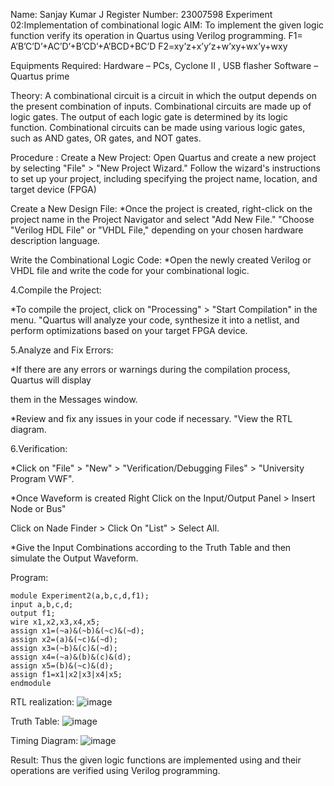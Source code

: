 Name: Sanjay Kumar J
Register Number: 23007598
Experiment 02:Implementation of combinational logic
AIM:
To implement the given logic function verify its operation in Quartus using Verilog programming. F1= A’B’C’D’+AC’D’+B’CD’+A’BCD+BC’D F2=xy’z+x’y’z+w’xy+wx’y+wxy

Equipments Required:
Hardware – PCs, Cyclone II , USB flasher Software – Quartus prime

Theory:
A combinational circuit is a circuit in which the output depends on the present combination of inputs. Combinational circuits are made up of logic gates. The output of each logic gate is determined by its logic function. Combinational circuits can be made using various logic gates, such as AND gates, OR gates, and NOT gates.

Procedure :
Create a New Project: Open Quartus and create a new project by selecting "File" > "New Project Wizard." Follow the wizard's instructions to set up your project, including specifying the project name, location, and target device (FPGA)

Create a New Design File: *Once the project is created, right-click on the project name in the Project Navigator and select "Add New File." "Choose "Verilog HDL File" or "VHDL File," depending on your chosen hardware description language.

Write the Combinational Logic Code: *Open the newly created Verilog or VHDL file and write the code for your combinational logic.

4.Compile the Project:

*To compile the project, click on "Processing" > "Start Compilation" in the menu. "Quartus will analyze your code, synthesize it into a netlist, and perform optimizations based on your target FPGA device.

5.Analyze and Fix Errors:

*If there are any errors or warnings during the compilation process, Quartus will display

them in the Messages window.

*Review and fix any issues in your code if necessary. "View the RTL diagram.

6.Verification:

*Click on "File" > "New" > "Verification/Debugging Files" > "University Program VWF".

*Once Waveform is created Right Click on the Input/Output Panel > Insert Node or Bus"

Click on Nade Finder > Click On "List" > Select All.

*Give the Input Combinations according to the Truth Table and then simulate the Output Waveform.

Program:
```
module Experiment2(a,b,c,d,f1);
input a,b,c,d;
output f1;
wire x1,x2,x3,x4,x5;
assign x1=(~a)&(~b)&(~c)&(~d);
assign x2=(a)&(~c)&(~d);
assign x3=(~b)&(c)&(~d);
assign x4=(~a)&(b)&(c)&(d);
assign x5=(b)&(~c)&(d);
assign f1=x1|x2|x3|x4|x5;
endmodule
```
RTL realization:
![image](https://github.com/user-attachments/assets/98d18249-2fb3-4dea-ae6f-4f28c78dc5f4)

Truth Table:
![image](https://github.com/user-attachments/assets/4b4612fd-8ef3-4c73-8935-eb466682f521)

Timing Diagram:
![image](https://github.com/user-attachments/assets/5c1dbc53-73da-418c-bedf-e24b994307a4)

Result:
Thus the given logic functions are implemented using and their operations are verified using Verilog programming.
